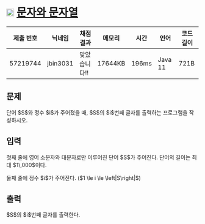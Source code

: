# <img width="20px"  src="https://d2gd6pc034wcta.cloudfront.net/tier/1.svg" class="solvedac-tier"> [문자와 문자열](https://www.acmicpc.net/problem/27866) 

| 제출 번호 | 닉네임 | 채점 결과 | 메모리 | 시간 | 언어 | 코드 길이 |
|---|---|---|---|---|---|---|
|57219744|jbin3031|맞았습니다!! |17644KB|196ms|Java 11|721B|

## 문제
<p>단어 $S$와 정수 $i$가 주어졌을 때, $S$의 $i$번째 글자를 출력하는 프로그램을 작성하시오.</p>

## 입력
<p>첫째 줄에 영어 소문자와 대문자로만 이루어진 단어 $S$가 주어진다. 단어의 길이는 최대 $1\,000$이다.</p>

<p>둘째 줄에 정수 $i$가 주어진다. ($1 \le i \le \left|S\right|$)</p>

## 출력
<p>$S$의 $i$번째 글자를 출력한다.</p>

